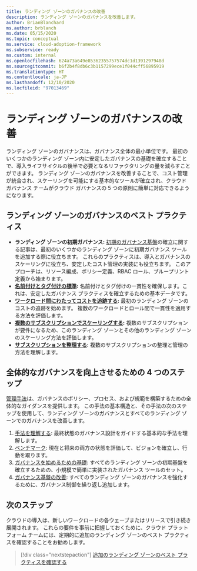 ```yaml
---
title: ランディング ゾーンのガバナンスの改善
description: ランディング ゾーンのガバナンスを改善します。
author: BrianBlanchard
ms.author: brblanch
ms.date: 05/15/2020
ms.topic: conceptual
ms.service: cloud-adoption-framework
ms.subservice: ready
ms.custom: internal
ms.openlocfilehash: 624a73a649e85362355757574dc1d1391297948d
ms.sourcegitcommit: b6f2b4f8db6c3b1157299ece1f044cff56895919
ms.translationtype: HT
ms.contentlocale: ja-JP
ms.lasthandoff: 12/10/2020
ms.locfileid: "97013469"
---
```

# <a name="improve-landing-zone-governance"></a>ランディング ゾーンのガバナンスの改善

ランディング ゾーンのガバナンスは、ガバナンス全体の最小単位です。 最初のいくつかのランディング ゾーン内に安定したガバナンスの基礎を確立することで、導入ライフサイクルの後半で必要となるリファクタリングの量を減らすことができます。 ランディング ゾーンのガバナンスを改善することで、コスト管理が統合され、スケーリングを可能にする基本的なツールが確立され、クラウド ガバナンス チームがクラウド ガバナンスの 5 つの原則に簡単に対応できるようになります。

## <a name="landing-zone-governance-best-practices"></a>ランディング ゾーンのガバナンスのベスト プラクティス

- **ランディング ゾーンの初期ガバナンス:** [初期のガバナンス基盤](../../govern/guides/complex/index.md)の確立に関する記事は、最初のいくつかのランディング ゾーンに初期ガバナンス ツールを追加する際に役立ちます。 これらのプラクティスは、導入とガバナンスのスケーリングに役立ち、安定したコスト管理の実装にも役立ちます。 このアプローチは、リソース編成、ポリシー定義、RBAC ロール、ブループリント定義から始まります。
- **[名前付けとタグ付けの標準](../azure-best-practices/naming-and-tagging.md):** 名前付けとタグ付けの一貫性を確保します。これは、安定したガバナンス プラクティスを確立するための基本データです。
- **[ワークロード間にわたってコストを追跡する](../azure-best-practices/track-costs.md):** 最初のランディング ゾーンのコストの追跡を始めます。 複数のワークロードとロール間で一貫性を適用する方法を評価します。
- **[複数のサブスクリプションでスケーリングする](../azure-best-practices/scale-subscriptions.md):** 複数のサブスクリプションが要件になるため、このランディング ゾーンとその他のランディング ゾーンのスケーリング方法を評価します。
- **[サブスクリプションを整理する](../azure-best-practices/organize-subscriptions.md):** 複数のサブスクリプションの整理と管理の方法を理解します。

## <a name="four-steps-to-improve-overall-governance"></a>全体的なガバナンスを向上させるための 4 つのステップ

[管理手法](../../govern/index.md)は、ガバナンスのポリシー、プロセス、および規範を構築するための全体的なガイダンスを提供します。 この手法の基本構造と、その手法の次のステップを使用して、ランディング ゾーンのガバナンスとすべてのランディング ゾーンでのガバナンスを改善します。

1. [手法を理解する](../../govern/methodology.md): 最終状態のガバナンス設計をガイドする基本的な手法を理解します。
2. [ベンチマーク](../../govern/benchmark.md): 現在と将来の両方の状態を評価して、ビジョンを確立し、行動を取ります。
3. [ガバナンスを始めるための基礎](../../govern/initial-foundation.md): すべてのランディング ゾーンの初期基盤を確立するための、小規模で簡単に実装されたガバナンス ツールのセット。
4. [ガバナンス基盤の改善](../../govern/foundation-improvements.md): すべてのランディング ゾーンのガバナンスを強化するために、ガバナンス制御を繰り返し追加します。

## <a name="next-steps"></a>次のステップ

クラウドの導入は、新しいワークロードの各ウェーブまたはリリースで引き続き展開されます。 これらの要件を事前に把握しておくために、クラウド プラットフォーム チームには、定期的に追加のランディング ゾーンのベスト プラクティスを確認することをお勧めします。

> [!div class="nextstepaction"]
> [追加のランディング ゾーンのベスト プラクティスを確認する](../azure-best-practices/index.md)
